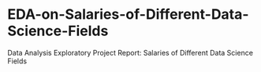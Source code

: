 # EDA-on-Salaries-of-Different-Data-Science-Fields
Data Analysis Exploratory Project Report: Salaries of Different Data Science Fields
